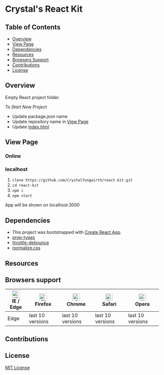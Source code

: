 # Crystal's React Kit

## Table of Contents
* [Overview](#overview)
* [View Page](#view-page)
* [Dependencies](#dependencies)
* [Resources](#resources)
* [Browsers Support](#browsers-support)
* [Contributions](#contributions)
* [License](#license)

## Overview
Empty React project folder.  

*To Start New Project*
- Update package.json name
- Update repository name in [View Page](#view-page)
- Update [index.html](#public.index.html)

## View Page
### Online

### localhost
  1) ```clone https://github.com/CrystalYungwirth/react-kit.git```
  2) ```cd react-kit```
  3) ```npm i```
  4) ```npm start```

  App will be shown on localhost:3000

## Dependencies
 * This project was bootstrapped with [Create React App](https://github.com/facebook/create-react-app).
 * [prop-types](https://www.npmjs.com/package/prop-types)
 * [throttle-debounce](https://www.npmjs.com/package/throttle-debounce)
 * [normalize.css](https://www.npmjs.com/package/normalize.css/)

## Resources


## Browsers support

| [<img src="https://raw.githubusercontent.com/alrra/browser-logos/master/src/edge/edge_48x48.png" alt="IE / Edge" width="24px" height="24px" />](http://godban.github.io/browsers-support-badges/)</br>IE / Edge | [<img src="https://raw.githubusercontent.com/alrra/browser-logos/master/src/firefox/firefox_48x48.png" alt="Firefox" width="24px" height="24px" />](http://godban.github.io/browsers-support-badges/)</br>Firefox | [<img src="https://raw.githubusercontent.com/alrra/browser-logos/master/src/chrome/chrome_48x48.png" alt="Chrome" width="24px" height="24px" />](http://godban.github.io/browsers-support-badges/)</br>Chrome | [<img src="https://raw.githubusercontent.com/alrra/browser-logos/master/src/safari/safari_48x48.png" alt="Safari" width="24px" height="24px" />](http://godban.github.io/browsers-support-badges/)</br>Safari | [<img src="https://raw.githubusercontent.com/alrra/browser-logos/master/src/opera/opera_48x48.png" alt="Opera" width="24px" height="24px" />](http://godban.github.io/browsers-support-badges/)</br>Opera |
| --------- | --------- | --------- | --------- | --------- |
| Edge| last 10 versions| last 10 versions| last 10 versions| last 10 versions


## Contributions


## License
[MIT License](LICENSE)
